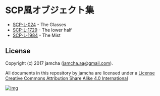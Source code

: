 # SCP風オブジェクト集

-   [SCP-L-024](https://github.com/jamcha-aa/SCP/blob/master/articles/024.md) - The Glasses
-   [SCP-L-1729](https://github.com/jamcha-aa/SCP/blob/master/articles/1729.md) - The lower half
-   [SCP-L-1984](https://github.com/jamcha-aa/SCP/blob/master/articles/1984.md) - The Mist

## License

Copyright (c) 2017 jamcha (jamcha.aa@gmail.com).  

All documents in this repository by jamcha are licensed under a [License Creative Commons Attribution Share Alike 4.0 International](http://creativecommons.org/licenses/by-sa/4.0/deed)  

[![img](http://i.creativecommons.org/l/by-sa/3.0/80x15.png)](http://creativecommons.org/licenses/by-sa/4.0/deed)